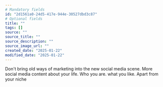 ```yaml
---
# Mandatory fields
id: "2d1561a0-24d5-417e-944e-30527dbd3c87"
# Optional fields
title: ""
tags: []
source: ""
source_title: ""
source_description: ""
source_image_url: ""
created_date: "2025-01-22"
modified_date: "2025-01-22"
---
```

Don't bring old ways of marketing into the new social media scene. More social media content about your life. Who you are. what you like. Apart from your niche